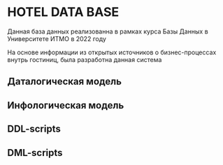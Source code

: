 # HOTEL DATA BASE
Данная база данных реализованна в рамках курса Базы Данных в Университете ИТМО в 2022 году

На основе информации из открытых источников о бизнес-процессах внутрь гостиниц, была разработна данная система

## Даталогическая модель


## Инфологическая модель


## DDL-scripts

## DML-scripts

